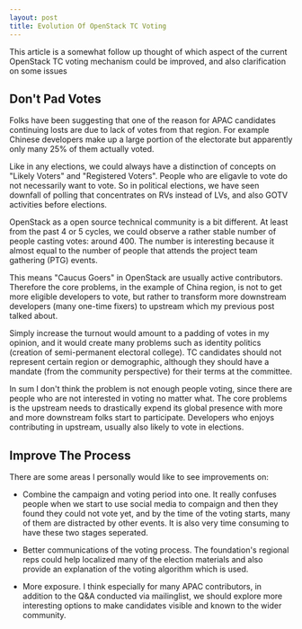 ```yaml
---
layout: post
title: Evolution Of OpenStack TC Voting
---
```


This article is a somewhat follow up thought of which aspect of the current OpenStack TC voting mechanism could be improved, and also clarification on some issues

## Don't Pad Votes

Folks have been suggesting that one of the reason for APAC candidates continuing losts are due to lack of votes from that region. For example Chinese developers make up a large portion of the electorate but apparently only many 25% of them actually voted.

Like in any elections, we could always have a distinction of concepts on "Likely Voters" and "Registered Voters". People who are eligavle to vote do not necessarily want to vote. So in political elections, we have seen downfall of polling that concentrates on RVs instead of LVs, and also GOTV activities before elections.

OpenStack as a open source technical community is a bit different. At least from the past 4 or 5 cycles, we could observe a rather stable number of people casting votes: around 400. The number is interesting because it almost equal to the number of people that attends the project team gathering (PTG) events.

This means "Caucus Goers" in OpenStack are usually active contributors. Therefore the core problems, in the example of China region, is not to get more eligible developers to vote, but rather to transform more downstream developers (many one-time fixers) to upstream which my previous post talked about. 

Simply increase the turnout would amount to a padding of votes in my opinion, and it would create many problems such as identity politics (creation of semi-permanent electoral college). TC candidates should not represent certain region or demographic, although they should have a mandate (from the community perspective) for their terms at the committee.

In sum I don't think the problem is not enough people voting, since there are people who are not interested in voting no matter what. The core problems is the upstream needs to drastically expend its global presence with more and more downstream folks start to participate. Developers who enjoys contributing in upstream, usually also likely to vote in elections.

## Improve The Process

There are some areas I personally would like to see improvements on:

* Combine the campaign and voting period into one. It really confuses people when we start to use social media to compaign and then they found they could not vote yet, and by the time of the voting starts, many of them are distracted by other events. It is also very time consuming to have these two stages seperated.

* Better communications of the voting process. The foundation's regional reps could help localized many of the election materials and also provide an explanation of the voting algorithm which is used.

* More exposure. I think especially for many APAC contributors, in addition to the Q&A conducted via mailinglist, we should explore more interesting options to make candidates visible and known to the wider community.
